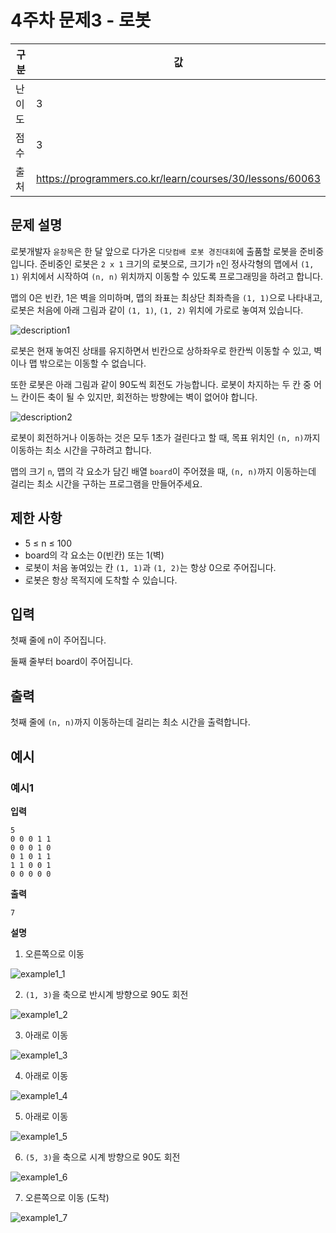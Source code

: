 # 4주차 문제3 - 로봇

|구분|값|
|---|---|
|난이도|3|
|점수|3|
|출처|https://programmers.co.kr/learn/courses/30/lessons/60063|

## 문제 설명
로봇개발자 `윤창목`은 한 달 앞으로 다가온 `디닷컴배 로봇 경진대회`에 출품할 로봇을 준비중입니다. 준비중인 로봇은 `2 x 1` 크기의 로봇으로, 크기가 `n`인 정사각형의 맵에서 `(1, 1)` 위치에서 시작하여 `(n, n)` 위치까지 이동할 수 있도록 프로그래밍을 하려고 합니다.

맵의 0은 빈칸, 1은 벽을 의미하며, 맵의 좌표는 최상단 최좌측을 `(1, 1)`으로 나타내고, 로봇은 처음에 아래 그림과 같이 `(1, 1)`, `(1, 2)` 위치에 가로로 놓여져 있습니다.

![description1](./images/description1.png)

로봇은 현재 놓여진 상태를 유지하면서 빈칸으로 상하좌우로 한칸씩 이동할 수 있고, 벽이나 맵 밖으로는 이동할 수 없습니다.

또한 로봇은 아래 그림과 같이 90도씩 회전도 가능합니다. 로봇이 차지하는 두 칸 중 어느 칸이든 축이 될 수 있지만, 회전하는 방향에는 벽이 없어야 합니다.

![description2](./images/description2.png)

로봇이 회전하거나 이동하는 것은 모두 1초가 걸린다고 할 때, 목표 위치인 `(n, n)`까지 이동하는 최소 시간을 구하려고 합니다.

맵의 크기 `n`, 맵의 각 요소가 담긴 배열 `board`이 주어졌을 때, `(n, n)`까지 이동하는데 걸리는 최소 시간을 구하는 프로그램을 만들어주세요.


## 제한 사항
- 5 ≤ n ≤ 100
- board의 각 요소는 0(빈칸) 또는 1(벽)
- 로봇이 처음 놓여있는 칸 `(1, 1)`과 `(1, 2)`는 항상 0으로 주어집니다.
- 로봇은 항상 목적지에 도착할 수 있습니다.

## 입력
첫째 줄에 n이 주어집니다.

둘째 줄부터 board이 주어집니다.

## 출력
첫째 줄에 `(n, n)`까지 이동하는데 걸리는 최소 시간을 출력합니다.

## 예시
### 예시1
**입력**
```
5
0 0 0 1 1
0 0 0 1 0
0 1 0 1 1
1 1 0 0 1
0 0 0 0 0
```

**출력**
```
7
```

**설명**

1. 오른쪽으로 이동

  ![example1_1](./images/example1_1.png)

2. `(1, 3)`을 축으로 반시계 방향으로 90도 회전

  ![example1_2](./images/example1_2.png)

3. 아래로 이동

  ![example1_3](./images/example1_3.png)

4. 아래로 이동

  ![example1_4](./images/example1_4.png)

5. 아래로 이동

  ![example1_5](./images/example1_5.png)

6. `(5, 3)`을 축으로 시계 방향으로 90도 회전

  ![example1_6](./images/example1_6.png)

7. 오른쪽으로 이동 (도착)

  ![example1_7](./images/example1_7.png)
